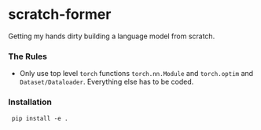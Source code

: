 # scratch-former

Getting my hands dirty building a language model from scratch.

### The Rules

- Only use top level `torch` functions `torch.nn.Module` and `torch.optim` and `Dataset/Dataloader`. Everything else has to be coded.


### Installation

``` pip install -e .```

